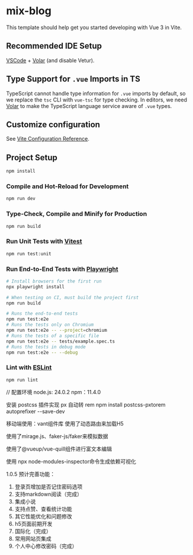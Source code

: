 # mix-blog

This template should help get you started developing with Vue 3 in Vite.

## Recommended IDE Setup

[VSCode](https://code.visualstudio.com/) + [Volar](https://marketplace.visualstudio.com/items?itemName=Vue.volar) (and disable Vetur).

## Type Support for `.vue` Imports in TS

TypeScript cannot handle type information for `.vue` imports by default, so we replace the `tsc` CLI with `vue-tsc` for type checking. In editors, we need [Volar](https://marketplace.visualstudio.com/items?itemName=Vue.volar) to make the TypeScript language service aware of `.vue` types.

## Customize configuration

See [Vite Configuration Reference](https://vite.dev/config/).

## Project Setup

```sh
npm install
```

### Compile and Hot-Reload for Development

```sh
npm run dev
```

### Type-Check, Compile and Minify for Production

```sh
npm run build
```

### Run Unit Tests with [Vitest](https://vitest.dev/)

```sh
npm run test:unit
```

### Run End-to-End Tests with [Playwright](https://playwright.dev)

```sh
# Install browsers for the first run
npx playwright install

# When testing on CI, must build the project first
npm run build

# Runs the end-to-end tests
npm run test:e2e
# Runs the tests only on Chromium
npm run test:e2e -- --project=chromium
# Runs the tests of a specific file
npm run test:e2e -- tests/example.spec.ts
# Runs the tests in debug mode
npm run test:e2e -- --debug
```

### Lint with [ESLint](https://eslint.org/)

```sh
npm run lint
```

// 配置环境
node.js: 24.0.2
npm：11.4.0

安装 postcss 插件实现 px 自动转 rem
npm install postcss-pxtorem autoprefixer --save-dev

移动端使用：vant组件库
使用了动态路由来加载H5

使用了mirage.js、faker-js/faker来模拟数据

使用了@vueup/vue-quill组件进行富文本编辑

使用 npx node-modules-inspector命令生成依赖可视化

1.0.5 预计完善功能：
1. 登录页增加是否记住密码选项
2. 支持markdown阅读（完成）
3. 集成小说
4. 支持点赞、查看统计功能
5. 其它性能优化和问题修改
6. h5页面前期开发
7. 国际化（完成）
8. 常用网站页集成
9. 个人中心修改密码（完成）
